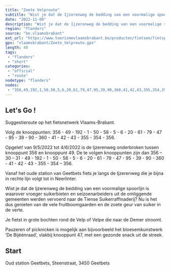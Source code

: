 ```yaml
---
title: "Zoete Velproute"
subtitle: "Wist je dat de Ijzerenweg de bedding van een voormalige spoorlijn is waarover vroeger suikerbieten en seizoenarbeiders uit de omliggende gemeenten werden vervoerd naar de Tiense Suikerraffinaderij? Nu is het dus genieten van de vele fruitboomgaarden en de zoete geur van suiker in de verte"
date: "2022-11-09"
description: "Wist je dat de Ijzerenweg de bedding van een voormalige spoorlijn is waarover vroeger suikerbieten en seizoenarbeiders uit de omliggende gemeenten werden vervoerd naar de Tiense Suikerraffinaderij? Nu is het dus genieten van de vele fruitboomgaarden en de zoete geur van suiker in de verte. Vanaf het oude station van Geetbets fiets je langs de Ijzerenweg die je bijna in rechte lijn volgt tot in Neerlinter."
region: "flanders"
source: "be.vlaamsbrabant"
ext_url: "https://www.toerismevlaamsbrabant.be/producten/fietsen/fietsproducten/zoete-velproute/index.html"
gpx: "vlaamsbrabant/Zoete_Velproute.gpx"
length: 48
tags:
 - "flanders"
 - "short"
categories:
 - "official"
 - "route"
nodetype: "flanders"
nodes:
 - "356,49,192,1,50,58,5,6,20,61,79,47,95,39,90,360,41,42,43,355,354,356"
---
```


## Let's Go ! 

Suggestieroute op het fietsnetwerk Vlaams-Brabant.

Volg de knooppunten: 356 - 49 - 192 - 1 - 50 - 58 - 5 - 6 - 20 - 61 - 79 - 47 - 95 - 39 - 90 - 360 - 41 - 42 - 43 - 355 - 354 - 356.

Opgelet! van 9/5/2022 tot 4/6/2022 is de Ijzerenweg onderbroken tussen knooppunt 356 en knooppunt 49. De te volgen knooppunten zijn dan 356 – 30 – 31 - 49 - 192 - 1 - 50 - 58 - 5 - 6 - 20 - 61 - 79 - 47 - 95 - 39 - 90 - 360 - 41 - 42 - 43 - 355 - 354 – 356.

Vanaf het oude station van Geetbets fiets je langs de Ijzerenweg die je bijna in rechte lijn volgt tot in Neerlinter.

Wist je dat de Ijzerenweg de bedding van een voormalige spoorlijn is waarover vroeger suikerbieten en seizoenarbeiders uit de omliggende gemeenten werden vervoerd naar de Tiense Suikerraffinaderij? Nu is het dus genieten van de vele fruitboomgaarden en de zoete geur van suiker in de verte.

Je fietst in grote bochten rond de Velp of Velpe die naar de Demer stroomt.

Pauzeren of picknicken is mogelijk aan bijvoorbeeld het bloesemkunstwerk ‘De Bijéénraad’, vlakbij knooppunt 47, met een gezonde snack uit de streek.

## Start

Oud station Geetbets, Steenstraat, 3450 Geetbets
